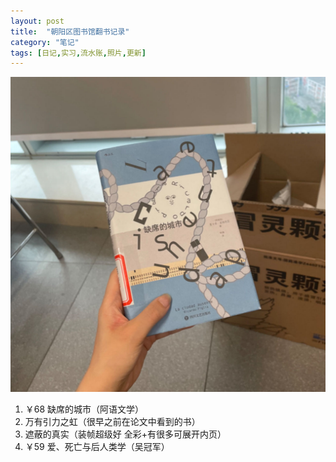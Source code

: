 ```yaml
---
layout: post
title:  "朝阳区图书馆翻书记录"
category: "笔记"
tags: [日记,实习,流水账,照片,更新]
---
```


![《缺席的城市》](/asset/缺席的城市.jpg)
1. ￥68 缺席的城市（阿语文学）
2. 万有引力之虹（很早之前在论文中看到的书）
3. 遮蔽的真实（装帧超级好 全彩+有很多可展开内页）
4. ￥59 爱、死亡与后人类学（吴冠军） 

<!--呜呜不能用qq空间当图床-->
